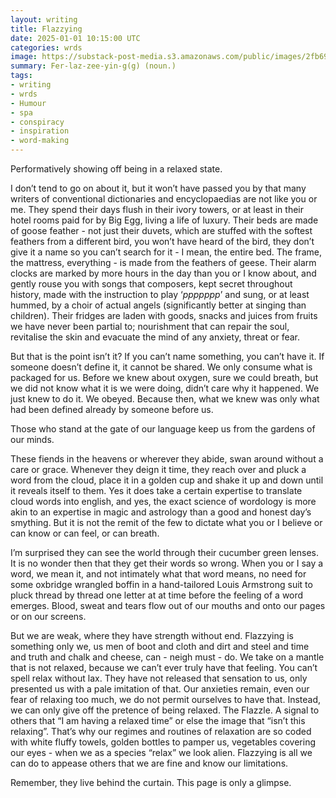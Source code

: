 ```yaml
---
layout: writing
title: Flazzying
date: 2025-01-01 10:15:00 UTC
categories: wrds
image: https://substack-post-media.s3.amazonaws.com/public/images/2fb69b00-ae1b-4a76-8909-ca73b22b4245_2912x1632.jpeg
summary: Fer-laz-zee-yin-g(g) (noun.)
tags:
- writing
- wrds
- Humour
- spa
- conspiracy
- inspiration
- word-making
---
```


Performatively showing off being in a relaxed state.

I don’t tend to go on about it, but it won’t have passed you by that many writers of conventional dictionaries and encyclopaedias are not like you or me. They spend their days flush in their ivory towers, or at least in their hotel rooms paid for by Big Egg, living a life of luxury. Their beds are made of goose feather - not just their duvets, which are stuffed with the softest feathers from a different bird, you won’t have heard of the bird, they don’t give it a name so you can’t search for it - I mean, the entire bed. The frame, the mattress, everything - is made from the feathers of geese. Their alarm clocks are marked by more hours in the day than you or I know about, and gently rouse you with songs that composers, kept secret throughout history, made with the instruction to play ‘*ppppppp*’ and sung, or at least hummed, by a choir of actual angels (significantly better at singing than children). Their fridges are laden with goods, snacks and juices from fruits we have never been partial to; nourishment that can repair the soul, revitalise the skin and evacuate the mind of any anxiety, threat or fear.

But that is the point isn’t it? If you can’t name something, you can’t have it. If someone doesn’t define it, it cannot be shared. We only consume what is packaged for us. Before we knew about oxygen, sure we could breath, but we did not know what it is we were doing, didn’t care why it happened. We just knew to do it. We obeyed. Because then, what we knew was only what had been defined already by someone before us.

Those who stand at the gate of our language keep us from the gardens of our minds.

These fiends in the heavens or wherever they abide, swan around without a care or grace. Whenever they deign it time, they reach over and pluck a word from the cloud, place it in a golden cup and shake it up and down until it reveals itself to them. Yes it does take a certain expertise to translate cloud words into english, and yes, the exact science of wordology is more akin to an expertise in magic and astrology than a good and honest day’s smything. But it is not the remit of the few to dictate what you or I believe or can know or can feel, or can breath.

I’m surprised they can see the world through their cucumber green lenses. It is no wonder then that they get their words so wrong. When you or I say a word, we mean it, and not intimately what that word means, no need for some oxbridge wrangled boffin in a hand-tailored Louis Armstrong suit to pluck thread by thread one letter at at time before the feeling of a word emerges. Blood, sweat and tears flow out of our mouths and onto our pages or on our screens.

But we are weak, where they have strength without end. Flazzying is something only we, us men of boot and cloth and dirt and steel and time and truth and chalk and cheese, can - neigh must - do. We take on a mantle that is not relaxed, because we can’t ever truly have that feeling. You can’t spell relax without lax. They have not released that sensation to us, only presented us with a pale imitation of that. Our anxieties remain, even our fear of relaxing too much, we do not permit ourselves to have that. Instead, we can only give off the pretence of being relaxed. The Flazzle. A signal to others that “I am having a relaxed time” or else the image that “isn’t this relaxing”. That’s why our regimes and routines of relaxation are so coded with white fluffy towels, golden bottles to pamper us, vegetables covering our eyes - when we as a species “relax” we look alien. Flazzying is all we can do to appease others that we are fine and know our limitations. 

Remember, they live behind the curtain. This page is only a glimpse. 